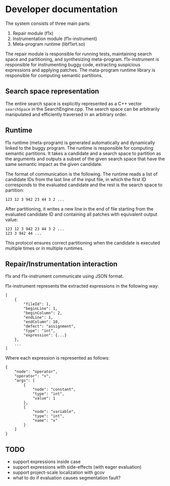 # Developer documentation #

The system consists of three main parts:

1. Repair module (f1x) 
2. Instrumentation module (f1x-instrument)
3. Meta-program runtime (libf1xrt.so)

The repair module is responsible for running tests, maintaining search space and partitioning, and synthesizing meta-program. f1x-instrument is responsible for instrumenting buggy code, extracting suspicious expressions and applying patches. The mata-program runtime library is responsible for computing semantic partitions.

## Search space representation ##

The entire search space is explicitly represented as a C++ vector `searchSpace` in the SearchEngine.cpp. The search space can be arbitrarily manipulated and efficiently traversed in an arbitrary order.

## Runtime ##

f1x runtime (meta-program) is generated automatically and dynamically linked to the buggy program. The runtime is responsible for computing semantic partitions. It takes a candidate and a search space to partition as the arguments and outputs a subset of the given search space that have the same semantic impact as the given candidate.

The format of communication is the following. The runtime reads a list of candidate IDs from the last line of the input file, in which the first ID corresponds to the evaluated candidate and the rest is the search space to partition:

    123 12 3 942 23 44 3 2 ...
    
After partitioning, it writes a new line in the end of file starting from the evaluated candidate ID and containing all patches with equivalent output value:

    123 12 3 942 23 44 3 2 ...
    123 3 942 44 ...

This protocol ensures correct partitioning when the candidate is executed multiple times or in multiple runtimes.

## Repair/Instrumentation interaction ##

f1x and f1x-instrument communicate using JSON format.

f1x-instrument represents the extracted expressions in the following way:

    [
        {
            "fileId": 1,
            "beginLine": 1,
            "beginColumn": 2,
            "endLine": 1,
            "endColumn": 10,
            "defect": "assignment",
            "type": "int",
            "expression": {...}
        },
        ...
    ]

Where each expression is represented as follows:

    {
        "node": "operator",
        "operator": ">",
        "args": [
            {
                "node": "constant",
                "type": "int",
                "value": 1
            },
            {
                "node": "variable",
                "type": "int",
                "name": "x"
            }
        ]
    }
    
## TODO ##

- support expressions inside case
- support expressions with side-effects (with eager evaluation)
- support project-scale localization with gcov
- what to do if evaluation causes segmentation fault?
